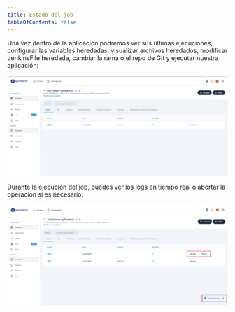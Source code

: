 ```yaml
---
title: Estado del job
tableOfContents: false
---
```


Una vez dentro de la aplicación podremos ver sus últimas ejecuciones, configurar las variables heredadas, visualizar archivos heredados, modificar JenkinsFile heredada, cambiar la rama o el repo de Git y ejecutar nuestra aplicación:
<br></br>
<a href="/src/content/docs/img/how-to/pasos-para-levantar-app/ver-estado-job/inicializando-job-1.png" target="_blank">
    <img src="/src/content/docs/img/how-to/pasos-para-levantar-app/ver-estado-job/inicializando-job-1.png" alt="estado del job">
</a>

Durante la ejecución del job, puedes ver los logs en tiempo real o abortar la operación si es necesario:
<br></br>
<a href="/src/content/docs/img/how-to/pasos-para-levantar-app/ver-estado-job/ejecutando-job.png" target="_blank">
    <img src="/src/content/docs/img/how-to/pasos-para-levantar-app/ver-estado-job/ejecutando-job.png" alt="ejecutando job">
</a>